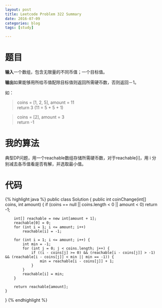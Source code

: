 ```yaml
---
layout: post
title: Leetcode Problem 322 Summary
date: 2016-07-09
categories: blog
tags: [study]

---
```


# 题目

**输入**一个数组，包含无限量的不同币值；一个目标值。

**输出**如果能够用所给币值配除目标值则返回所需硬币数，否则返回－1。

如：  
>coins = [1, 2, 5], amount = 11  
return 3 (11 = 5 + 5 + 1)

>coins = [2], amount = 3  
return -1

# 我的算法

典型DP问题，用一个reachable数组存储所需硬币数，对于reachable[i]，用 i 分别减去各币值看是否有解，并选取最小值。

# 代码

{% highlight java %}
public class Solution {
    public int coinChange(int[] coins, int amount) {
        if (coins == null || coins.length < 0 || amount < 0) return -1;
        
        int[] reachable = new int[amount + 1];
        reachable[0] = 0;
        for (int i = 1; i <= amount; i++)
            reachable[i] = -1;
            
        for (int i = 1; i <= amount; i++) {
            int min = -1;
            for (int j = 0; j < coins.length; j++) {
                if ((i - coins[j] >= 0) && (reachable[i - coins[j]] > -1) && (reachable[i - coins[j]] < min || min == -1)) {
                    min = reachable[i - coins[j]] + 1;
                }
            }
            reachable[i] = min;
        }
        
        return reachable[amount];      
    }
}
{% endhighlight %}